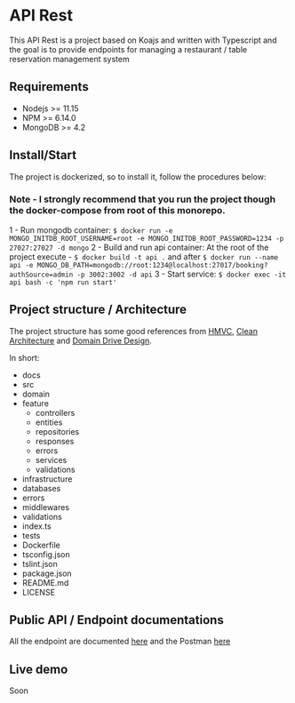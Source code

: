 # API Rest
This API Rest is a project based on Koajs and written with Typescript and the goal is to provide endpoints for managing a restaurant / table reservation management system

## Requirements
 - Nodejs >= 11.15
 - NPM >= 6.14.0
 - MongoDB >= 4.2

## Install/Start
The project is dockerized, so to install it, follow the procedures below: 

### Note - I strongly recommend that you run the project though the docker-compose from root of this monorepo.

1 - Run mongodb container: 
`$ docker run -e MONGO_INITDB_ROOT_USERNAME=root -e MONGO_INITDB_ROOT_PASSWORD=1234 -p 27027:27027 -d mongo` 
2 - Build and run api container: 
At the root of the project execute - `$ docker build -t api .` and after `$ docker run --name api -e MONGO_DB_PATH=mongodb://root:1234@localhost:27017/booking?authSource=admin -p 3002:3002 -d api` 
3 - Start service: 
`$ docker exec -it api bash -c 'npm run start'`

## Project structure / Architecture
The project structure has some good references from [HMVC](https://en.wikipedia.org/wiki/Hierarchical_model%E2%80%93view%E2%80%93controller), [Clean Architecture](https://blog.cleancoder.com/uncle-bob/2012/08/13/the-clean-architecture.html) and [Domain Drive Design](https://en.wikipedia.org/wiki/Domain-driven_design).

In short:
 - docs
 - src
  - domain
   - feature
     - controllers
     - entities
     - repositories
     - responses
     - errors
     - services
     - validations
  - infrastructure
   - databases
   - errors
   - middlewares
   - validations
  - index.ts
 - tests
 - Dockerfile
 - tsconfig.json
 - tslint.json
 - package.json
 - README.md
 - LICENSE

## Public API / Endpoint documentations
All the endpoint are documented [here](/docs/endpoints.md) and the Postman [here](https://www.getpostman.com/collections/735b09a432a4733844b7)

## Live demo
Soon

